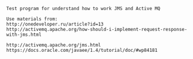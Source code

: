     Test program for understand how to work JMS and Active MQ
    
    Use materials from:
    http://onedeveloper.ru/article?id=13
    http://activemq.apache.org/how-should-i-implement-request-response-with-jms.html
    
    http://activemq.apache.org/jms.html
    https://docs.oracle.com/javaee/1.4/tutorial/doc/#wp84181
    